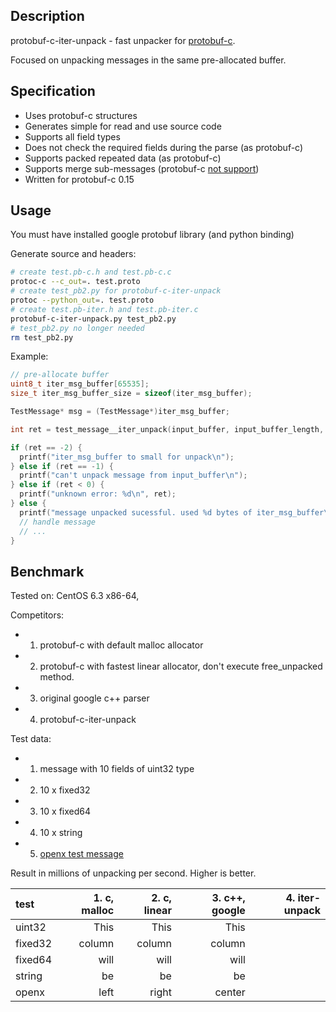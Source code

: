 ## Description

protobuf-c-iter-unpack - fast unpacker for [protobuf-c](http://code.google.com/p/protobuf-c/).

Focused on unpacking messages in the same pre-allocated buffer.

## Specification

* Uses protobuf-c structures
* Generates simple for read and use source code
* Supports all field types
* Does not check the required fields during the parse (as protobuf-c)
* Supports packed repeated data (as protobuf-c)
* Supports merge sub-messages (protobuf-c [not support](http://code.google.com/p/protobuf-c/issues/detail?id=91))
* Written for protobuf-c 0.15

## Usage

You must have installed google protobuf library (and python binding)

Generate source and headers:
```sh
# create test.pb-c.h and test.pb-c.c
protoc-c --c_out=. test.proto
# create test_pb2.py for protobuf-c-iter-unpack
protoc --python_out=. test.proto
# create test.pb-iter.h and test.pb-iter.c
protobuf-c-iter-unpack.py test_pb2.py
# test_pb2.py no longer needed
rm test_pb2.py
```

Example:
```c
// pre-allocate buffer
uint8_t iter_msg_buffer[65535];
size_t iter_msg_buffer_size = sizeof(iter_msg_buffer);

TestMessage* msg = (TestMessage*)iter_msg_buffer;

int ret = test_message__iter_unpack(input_buffer, input_buffer_length, iter_msg_buffer, iter_msg_buffer_size);

if (ret == -2) {
  printf("iter_msg_buffer to small for unpack\n");
} else if (ret == -1) {
  printf("can't unpack message from input_buffer\n");
} else if (ret < 0) {
  printf("unknown error: %d\n", ret);
} else {
  printf("message unpacked sucessful. used %d bytes of iter_msg_buffer\n", ret);
  // handle message
  // ...
}

```

## Benchmark

Tested on:
CentOS 6.3 x86-64, 

Competitors:
* 1. protobuf-c with default malloc allocator
* 2. protobuf-c with fastest linear allocator, don't execute free_unpacked method.
* 3. original google c++ parser
* 4. protobuf-c-iter-unpack

Test data:
* 1. message with 10 fields of uint32 type
* 2. 10 x fixed32
* 3. 10 x fixed64
* 4. 10 x string
* 5. [openx test message](http://bid.openx.net/ssrtb_tester)

Result in millions of unpacking per second. Higher is better.

| test    | 1. c, malloc | 2. c, linear | 3. c++, google | 4. iter-unpack |
|:--------|-------------:|-------------:|---------------:|---------------:|
| uint32  | This         |        This |     This     |
| fixed32 | column       |      column |    column    |
| fixed64 | will       |        will |     will     |
| string  | be         |          be |      be      |
| openx   | left       |       right |    center    |
